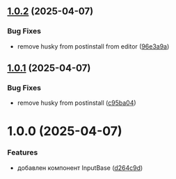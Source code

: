 ## [1.0.2](https://github.com/GmallPlatform/wd-ui-components/compare/v1.0.1...v1.0.2) (2025-04-07)


### Bug Fixes

* remove husky from postinstall from editor ([96e3a9a](https://github.com/GmallPlatform/wd-ui-components/commit/96e3a9a7c2dbe459e5251c9faeab2b0f2c900caa))

## [1.0.1](https://github.com/GmallPlatform/wd-ui-components/compare/v1.0.0...v1.0.1) (2025-04-07)


### Bug Fixes

* remove husky from postinstall ([c95ba04](https://github.com/GmallPlatform/wd-ui-components/commit/c95ba047e67c899d3a3fa42f92e83ddf9f68275c))

# 1.0.0 (2025-04-07)


### Features

* добавлен компонент InputBase ([d264c9d](https://github.com/GmallPlatform/wd-ui-components/commit/d264c9db78310f8e78b24af2c9bac4ffd42ef04b))
